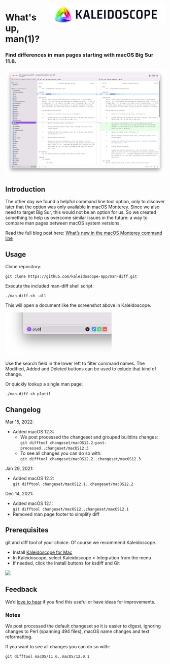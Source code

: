 <a href="https://kaleidoscope.app"><img align="right" src="README/KaleidoscopeLogo-Black@2x.jpg" width="363" alt="Kaleidoscope Logo" /></a>

# What's up, man(1)? 

<div clear="all" />

### Find differences in man pages starting with macOS Big Sur 11.6.

<img src="README/screen/cat@2x.jpg" width="844" />

## Introduction

The other day we found a helpful command line tool option, only to discover later that the option was only available in macOS Monterey. Since we also need to target Big Sur, this would not be an option for us. So we created something to help us overcome similar issues in the future: a way to compare man pages between macOS system versions.

Read the full blog post here: [What’s new in the macOS Monterey command line](https://blog.kaleidoscope.app/2021/10/25/whats-new-in-the-macos-monterey-command-line/)

## Usage

Clone repository:
```
git clone https://github.com/kaleidoscope-app/man-diff.git
```

Execute the included man-diff shell script:

```
./man-diff.sh -all
```

This will open a document like the screenshot above in Kaleidoscope.

<img src="README/screen/search@2x.jpg" width="335" />

Use the search field in the lower left to filter command names. The Modified, Added and Deleted buttons can be used to exlude that kind of change.

Or quickly lookup a single man page: 

```
./man-diff.sh plutil
```

## Changelog

Mar 15, 2022:

* Added macOS 12.3:
  * We post processed the changeset and grouped buildins changes:  
    ```git difftool changeset/macOS12.2-post-processed..changeset/macOS12.3```
  * To see all changes you can do so with:  
    ```git difftool changeset/macOS12.2..changeset/macOS12.3```

Jan 29, 2021:

* Added macOS 12.2:  
  ```git difftool changeset/macOS12.1..changeset/macOS12.2```

Dec 14, 2021:

* Added macOS 12.1:  
  ```git difftool changeset/macOS12..changeset/macOS12.1```
* Removed man page footer to simplify diff

## Prerequisites

git and diff tool of your choice. Of course we recommend Kaleidoscope.

* Install [Kaleidoscope for Mac](https://kaleidoscope.app)
* In Kaleidoscope, select Kaleidoscope > Integration from the menu
* If needed, click the Install buttons for ksdiff and Git

<img src="README/screen/integration@2x.jpg" width="466" />

## Feedback

We’d [love to hear](mailto:support@kaleidoscope.app?Subject=man-diff%20Feedback) if you find this useful or have ideas for improvements.

### Notes

We post processed the default changeset so it is easier to digest, ignoring changes to Perl (spanning 494 files), macOS name changes and text reformatting.

If you want to see all changes you can do so with:

```
git difftool macOS/11.6..macOS/12.0.1
```

